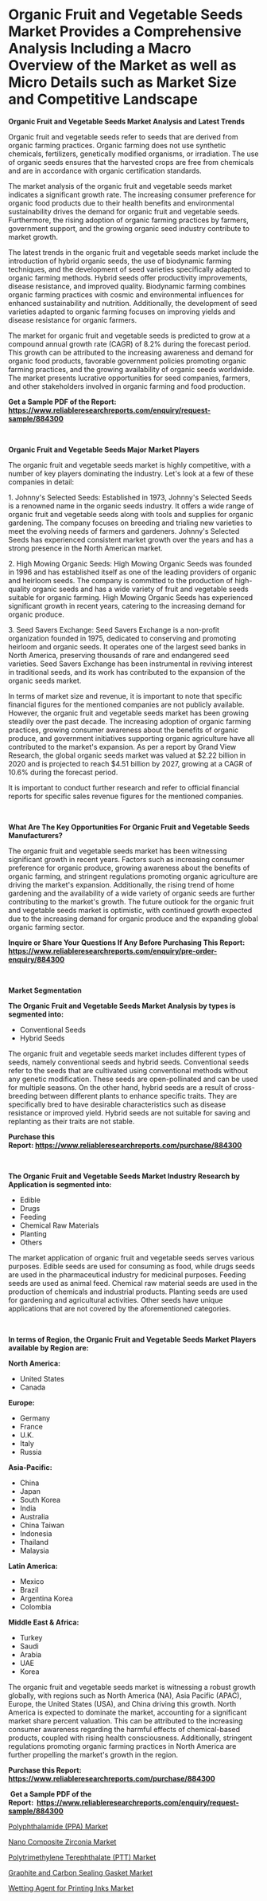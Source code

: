 <p><h1>Organic Fruit and Vegetable Seeds Market Provides a Comprehensive Analysis Including a Macro Overview of the Market as well as Micro Details such as Market Size and Competitive Landscape</h1></p><p><strong>Organic Fruit and Vegetable Seeds Market Analysis and Latest Trends</strong></p>
<p><p>Organic fruit and vegetable seeds refer to seeds that are derived from organic farming practices. Organic farming does not use synthetic chemicals, fertilizers, genetically modified organisms, or irradiation. The use of organic seeds ensures that the harvested crops are free from chemicals and are in accordance with organic certification standards.</p><p>The market analysis of the organic fruit and vegetable seeds market indicates a significant growth rate. The increasing consumer preference for organic food products due to their health benefits and environmental sustainability drives the demand for organic fruit and vegetable seeds. Furthermore, the rising adoption of organic farming practices by farmers, government support, and the growing organic seed industry contribute to market growth.</p><p>The latest trends in the organic fruit and vegetable seeds market include the introduction of hybrid organic seeds, the use of biodynamic farming techniques, and the development of seed varieties specifically adapted to organic farming methods. Hybrid seeds offer productivity improvements, disease resistance, and improved quality. Biodynamic farming combines organic farming practices with cosmic and environmental influences for enhanced sustainability and nutrition. Additionally, the development of seed varieties adapted to organic farming focuses on improving yields and disease resistance for organic farmers.</p><p>The market for organic fruit and vegetable seeds is predicted to grow at a compound annual growth rate (CAGR) of 8.2% during the forecast period. This growth can be attributed to the increasing awareness and demand for organic food products, favorable government policies promoting organic farming practices, and the growing availability of organic seeds worldwide. The market presents lucrative opportunities for seed companies, farmers, and other stakeholders involved in organic farming and food production.</p></p>
<p><strong>Get a Sample PDF of the Report:&nbsp; <a href="https://www.reliableresearchreports.com/enquiry/request-sample/884300">https://www.reliableresearchreports.com/enquiry/request-sample/884300</a></strong></p>
<p>&nbsp;</p>
<p><strong>Organic Fruit and Vegetable Seeds Major Market Players</strong></p>
<p><p>The organic fruit and vegetable seeds market is highly competitive, with a number of key players dominating the industry. Let's look at a few of these companies in detail:</p><p>1. Johnny's Selected Seeds: Established in 1973, Johnny's Selected Seeds is a renowned name in the organic seeds industry. It offers a wide range of organic fruit and vegetable seeds along with tools and supplies for organic gardening. The company focuses on breeding and trialing new varieties to meet the evolving needs of farmers and gardeners. Johnny's Selected Seeds has experienced consistent market growth over the years and has a strong presence in the North American market.</p><p>2. High Mowing Organic Seeds: High Mowing Organic Seeds was founded in 1996 and has established itself as one of the leading providers of organic and heirloom seeds. The company is committed to the production of high-quality organic seeds and has a wide variety of fruit and vegetable seeds suitable for organic farming. High Mowing Organic Seeds has experienced significant growth in recent years, catering to the increasing demand for organic produce.</p><p>3. Seed Savers Exchange: Seed Savers Exchange is a non-profit organization founded in 1975, dedicated to conserving and promoting heirloom and organic seeds. It operates one of the largest seed banks in North America, preserving thousands of rare and endangered seed varieties. Seed Savers Exchange has been instrumental in reviving interest in traditional seeds, and its work has contributed to the expansion of the organic seeds market.</p><p>In terms of market size and revenue, it is important to note that specific financial figures for the mentioned companies are not publicly available. However, the organic fruit and vegetable seeds market has been growing steadily over the past decade. The increasing adoption of organic farming practices, growing consumer awareness about the benefits of organic produce, and government initiatives supporting organic agriculture have all contributed to the market's expansion. As per a report by Grand View Research, the global organic seeds market was valued at $2.22 billion in 2020 and is projected to reach $4.51 billion by 2027, growing at a CAGR of 10.6% during the forecast period.</p><p>It is important to conduct further research and refer to official financial reports for specific sales revenue figures for the mentioned companies.</p></p>
<p>&nbsp;</p>
<p><strong>What Are The Key Opportunities For Organic Fruit and Vegetable Seeds Manufacturers?</strong></p>
<p><p>The organic fruit and vegetable seeds market has been witnessing significant growth in recent years. Factors such as increasing consumer preference for organic produce, growing awareness about the benefits of organic farming, and stringent regulations promoting organic agriculture are driving the market's expansion. Additionally, the rising trend of home gardening and the availability of a wide variety of organic seeds are further contributing to the market's growth. The future outlook for the organic fruit and vegetable seeds market is optimistic, with continued growth expected due to the increasing demand for organic produce and the expanding global organic farming sector.</p></p>
<p><strong>Inquire or Share Your Questions If Any Before Purchasing This Report: <a href="https://www.reliableresearchreports.com/enquiry/pre-order-enquiry/884300">https://www.reliableresearchreports.com/enquiry/pre-order-enquiry/884300</a></strong></p>
<p>&nbsp;</p>
<p><strong>Market Segmentation</strong></p>
<p><strong>The Organic Fruit and Vegetable Seeds Market Analysis by types is segmented into:</strong></p>
<p><ul><li>Conventional Seeds</li><li>Hybrid Seeds</li></ul></p>
<p><p>The organic fruit and vegetable seeds market includes different types of seeds, namely conventional seeds and hybrid seeds. Conventional seeds refer to the seeds that are cultivated using conventional methods without any genetic modification. These seeds are open-pollinated and can be used for multiple seasons. On the other hand, hybrid seeds are a result of cross-breeding between different plants to enhance specific traits. They are specifically bred to have desirable characteristics such as disease resistance or improved yield. Hybrid seeds are not suitable for saving and replanting as their traits are not stable.</p></p>
<p><strong>Purchase this Report:&nbsp;<a href="https://www.reliableresearchreports.com/purchase/884300">https://www.reliableresearchreports.com/purchase/884300</a></strong></p>
<p>&nbsp;</p>
<p><strong>The Organic Fruit and Vegetable Seeds Market Industry Research by Application is segmented into:</strong></p>
<p><ul><li>Edible</li><li>Drugs</li><li>Feeding</li><li>Chemical Raw Materials</li><li>Planting</li><li>Others</li></ul></p>
<p><p>The market application of organic fruit and vegetable seeds serves various purposes. Edible seeds are used for consuming as food, while drugs seeds are used in the pharmaceutical industry for medicinal purposes. Feeding seeds are used as animal feed. Chemical raw material seeds are used in the production of chemicals and industrial products. Planting seeds are used for gardening and agricultural activities. Other seeds have unique applications that are not covered by the aforementioned categories.</p></p>
<p>&nbsp;</p>
<p><strong>In terms of Region, the Organic Fruit and Vegetable Seeds Market Players available by Region are:</strong></p>
<p>
    <p> <strong> North America: </strong>
        <ul>
            <li>United States</li>
            <li>Canada</li>
        </ul>
        </p> 
    <p> <strong> Europe: </strong>
        <ul>
            <li>Germany</li>
            <li>France</li>
            <li>U.K.</li>
            <li>Italy</li>
            <li>Russia</li>
        </ul>
        </p> 
    <p> <strong> Asia-Pacific: </strong>
        <ul>
            <li>China</li>
            <li>Japan</li>
            <li>South Korea</li>
            <li>India</li>
            <li>Australia</li>
            <li>China Taiwan</li>
            <li>Indonesia</li>
            <li>Thailand</li>
            <li>Malaysia</li>
        </ul>
        </p> 
    <p> <strong> Latin America: </strong>
        <ul>
            <li>Mexico</li>
            <li>Brazil</li>
            <li>Argentina Korea</li>
            <li>Colombia</li>
        </ul>
        </p> 
    <p> <strong> Middle East & Africa: </strong>
        <ul>
            <li>Turkey</li>
            <li>Saudi</li>
            <li>Arabia</li>
            <li>UAE</li>
            <li>Korea</li>
        </ul>
    </p>
    </p>
<p><p>The organic fruit and vegetable seeds market is witnessing a robust growth globally, with regions such as North America (NA), Asia Pacific (APAC), Europe, the United States (USA), and China driving this growth. North America is expected to dominate the market, accounting for a significant market share percent valuation. This can be attributed to the increasing consumer awareness regarding the harmful effects of chemical-based products, coupled with rising health consciousness. Additionally, stringent regulations promoting organic farming practices in North America are further propelling the market's growth in the region.</p></p>
<p><strong>Purchase this Report: <a href="https://www.reliableresearchreports.com/purchase/884300">https://www.reliableresearchreports.com/purchase/884300</a></strong></p>
<p>&nbsp;<strong>Get a Sample PDF of the Report:&nbsp;&nbsp;<a href="https://www.reliableresearchreports.com/enquiry/request-sample/884300">https://www.reliableresearchreports.com/enquiry/request-sample/884300</a></strong></p>
<p><strong></strong></p>
<p><p><a href="https://medium.com/@justicelang2023/polyphthalamide-ppa-market-share-evolution-and-market-growth-trends-2023-2030-fb5324ce7c9a">Polyphthalamide (PPA) Market</a></p><p><a href="https://medium.com/@cullenblick/nano-composite-zirconia-market-insights-into-market-cagr-market-trends-and-growth-strategies-3bce939bdf5a">Nano Composite Zirconia Market</a></p><p><a href="https://medium.com/@maxinefeest1904/polytrimethylene-terephthalate-ptt-market-focuses-on-market-share-size-and-projected-forecast-a83693833720">Polytrimethylene Terephthalate (PTT) Market</a></p><p><a href="https://medium.com/@amaliarobel/graphite-and-carbon-sealing-gasket-market-size-and-market-trends-complete-industry-overview-2023-97bcce318c73">Graphite and Carbon Sealing Gasket Market</a></p><p><a href="https://medium.com/@graycehuels/wetting-agent-for-printing-inks-market-the-key-to-successful-business-strategy-forecast-till-2030-bac8d61289cf">Wetting Agent for Printing Inks Market</a></p></p>